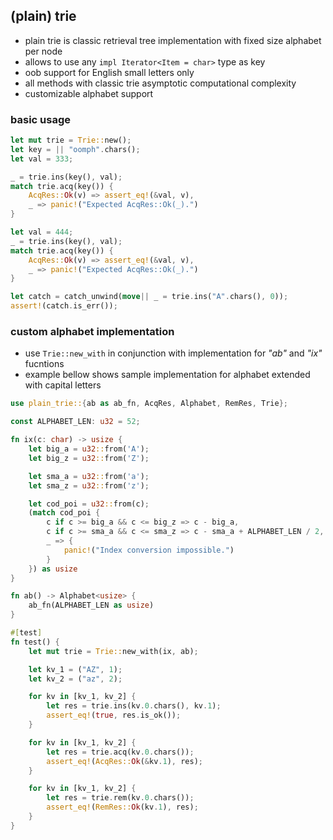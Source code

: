 ## (plain) trie

- plain trie is classic retrieval tree implementation with fixed size alphabet per node
- allows to use any `impl Iterator<Item = char>` type as key
- oob support for English small letters only
- all methods with classic trie asymptotic computational complexity
- customizable alphabet support

### basic usage

```rust
let mut trie = Trie::new();
let key = || "oomph".chars();
let val = 333;

_ = trie.ins(key(), val);
match trie.acq(key()) {
    AcqRes::Ok(v) => assert_eq!(&val, v),
    _ => panic!("Expected AcqRes::Ok(_).")
}

let val = 444;
_ = trie.ins(key(), val);
match trie.acq(key()) {
    AcqRes::Ok(v) => assert_eq!(&val, v),
    _ => panic!("Expected AcqRes::Ok(_).")
}

let catch = catch_unwind(move|| _ = trie.ins("A".chars(), 0));
assert!(catch.is_err());
```

### custom alphabet implementation

- use `Trie::new_with` in conjunction with implementation for _"ab"_ and _"ix"_ fucntions
- example bellow shows sample implementation for alphabet extended with capital letters


```rust
use plain_trie::{ab as ab_fn, AcqRes, Alphabet, RemRes, Trie};

const ALPHABET_LEN: u32 = 52;

fn ix(c: char) -> usize {
    let big_a = u32::from('A');
    let big_z = u32::from('Z');

    let sma_a = u32::from('a');
    let sma_z = u32::from('z');

    let cod_poi = u32::from(c);
    (match cod_poi {
        c if c >= big_a && c <= big_z => c - big_a,
        c if c >= sma_a && c <= sma_z => c - sma_a + ALPHABET_LEN / 2,
        _ => {
            panic!("Index conversion impossible.")
        }
    }) as usize
}

fn ab() -> Alphabet<usize> {
    ab_fn(ALPHABET_LEN as usize)
}

#[test]
fn test() {
    let mut trie = Trie::new_with(ix, ab);

    let kv_1 = ("AZ", 1);
    let kv_2 = ("az", 2);

    for kv in [kv_1, kv_2] {
        let res = trie.ins(kv.0.chars(), kv.1);
        assert_eq!(true, res.is_ok());
    }

    for kv in [kv_1, kv_2] {
        let res = trie.acq(kv.0.chars());
        assert_eq!(AcqRes::Ok(&kv.1), res);
    }

    for kv in [kv_1, kv_2] {
        let res = trie.rem(kv.0.chars());
        assert_eq!(RemRes::Ok(kv.1), res);
    }
}
```
